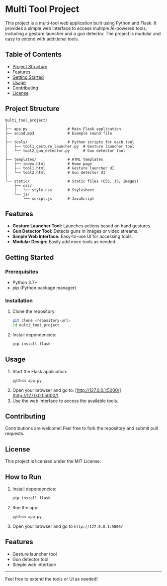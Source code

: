 
# Multi Tool Project

This project is a multi-tool web application built using Python and Flask. It provides a simple web interface to access multiple AI-powered tools, including a gesture launcher and a gun detector. The project is modular and easy to extend with additional tools.

## Table of Contents

- [Project Structure](#project-structure)
- [Features](#features)
- [Getting Started](#getting-started)
- [Usage](#usage)
- [Contributing](#contributing)
- [License](#license)

## Project Structure

```
multi_tool_project/
│
├── app.py                  # Main Flask application
├── sound.mp3               # Example sound file
│
├── tools/                  # Python scripts for each tool
│   ├── tool1_gesture_launcher.py  # Gesture launcher tool
│   └── tool2_gun_detector.py      # Gun detector tool
│
├── templates/              # HTML templates
│   ├── index.html          # Home page
│   ├── tool1.html          # Gesture launcher UI
│   └── tool2.html          # Gun detector UI
│
└── static/                 # Static files (CSS, JS, images)
    ├── css/
    │   └── style.css       # Stylesheet
    └── js/
        └── script.js       # JavaScript
```

## Features

- **Gesture Launcher Tool:** Launches actions based on hand gestures.
- **Gun Detector Tool:** Detects guns in images or video streams.
- **Simple Web Interface:** Easy-to-use UI for accessing tools.
- **Modular Design:** Easily add more tools as needed.

## Getting Started

### Prerequisites

- Python 3.7+
- pip (Python package manager)

### Installation

1. Clone the repository:
   ```bash
   git clone <repository-url>
   cd multi_tool_project
   ```
2. Install dependencies:
   ```bash
   pip install flask
   ```

## Usage

1. Start the Flask application:
   ```bash
   python app.py
   ```
2. Open your browser and go to: [http://127.0.0.1:5000/](http://127.0.0.1:5000/)
3. Use the web interface to access the available tools.

## Contributing

Contributions are welcome! Feel free to fork the repository and submit pull requests.

## License

This project is licensed under the MIT License.

## How to Run

1. Install dependencies:
   ```bash
   pip install flask
   ```
2. Run the app:
   ```bash
   python app.py
   ```
3. Open your browser and go to `http://127.0.0.1:5000/`

## Features
- Gesture launcher tool
- Gun detector tool
- Simple web interface

---

Feel free to extend the tools or UI as needed!

